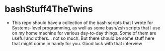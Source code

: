 # bashStuff4TheTwins

- This repo should have a collection of the bash scripts that I wrote for Systems-level programming, as well as some bash/zsh scripts that I use on my home machine for various day-to-day things. Some of them are useful and others... not so much. But there should be some stuff here that might come in handy for you. Good luck with that interview
